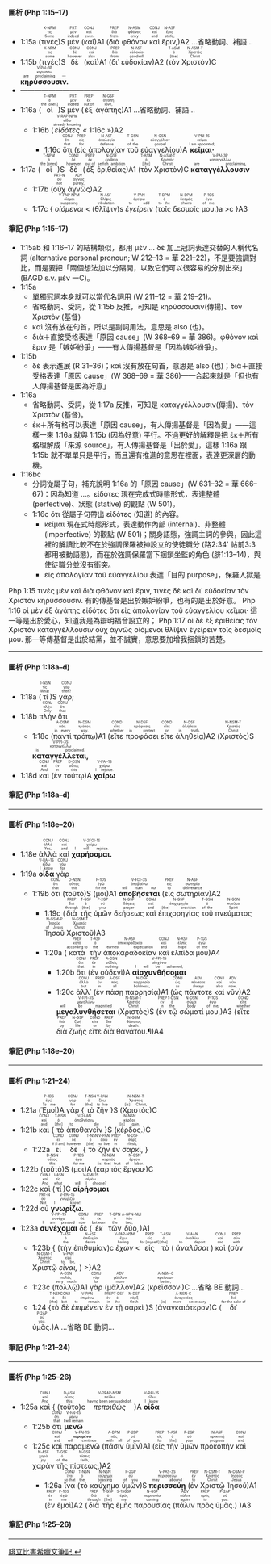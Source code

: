 #### 圖析 (Php 1:15–17)
- <rt>1:15a</rt> (<RUBY><ruby><ruby>τινὲς<rt>Some</rt></ruby><rt>τις</rt></ruby><rt>X-NPM</rt></RUBY>)S <RUBY><ruby><ruby>μὲν<rt>indeed</rt></ruby><rt>μέν</rt></ruby><rt>PRT</rt></RUBY> (<RUBY><ruby><ruby>καὶ<rt>even</rt></ruby><rt>καί</rt></ruby><rt>CONJ</rt></RUBY>)A1 (<RUBY><ruby><ruby>διὰ<rt>from</rt></ruby><rt>διά</rt></ruby><rt>PREP</rt></RUBY> <RUBY><ruby><ruby>φθόνον<rt>envy</rt></ruby><rt>φθόνος</rt></ruby><rt>N-ASM</rt></RUBY> <RUBY><ruby><ruby>καὶ<rt>and</rt></ruby><rt>καί</rt></ruby><rt>CONJ</rt></RUBY> <RUBY><ruby><ruby>ἔριν,<rt>strife,</rt></ruby><rt>ἔρις</rt></ruby><rt>N-ASF</rt></RUBY>)A2 <rt>...省略動詞、補語...</rt>
- <rt>1:15b</rt> (<RUBY><ruby><ruby>τινὲς<rt>some</rt></ruby><rt>τις</rt></ruby><rt>X-NPM</rt></RUBY>)S <RUBY><ruby><ruby>δὲ<rt>however</rt></ruby><rt>δέ</rt></ruby><rt>CONJ</rt></RUBY> (<RUBY><ruby><ruby>καὶ<rt>also</rt></ruby><rt>καί</rt></ruby><rt>CONJ</rt></RUBY>)A1 (<RUBY><ruby><ruby>δι᾽<rt>from</rt></ruby><rt>διά</rt></ruby><rt>PREP</rt></RUBY> <RUBY><ruby><ruby>εὐδοκίαν<rt>goodwill</rt></ruby><rt>εὐδοκία</rt></ruby><rt>N-ASF</rt></RUBY>)A2 (<RUBY><ruby><ruby>τὸν<rt>[the]</rt></ruby><rt>ὁ</rt></ruby><rt>T-ASM</rt></RUBY> <RUBY><ruby><ruby>Χριστὸν<rt>Christ</rt></ruby><rt>Χριστός</rt></ruby><rt>N-ASM-T</rt></RUBY>)C <RUBY><ruby><ruby>**κηρύσσουσιν.**<rt>are proclaiming —</rt></ruby><rt>κηρύσσω</rt></ruby><rt>V-PAI-3P</rt></RUBY> 
- ——————————————
- <rt>1:16a</rt> (<RUBY><ruby><ruby>οἱ<rt>the [ones]</rt></ruby><rt>ὁ</rt></ruby><rt>T-NPM</rt></RUBY>)S <RUBY><ruby><ruby>μὲν<rt>indeed</rt></ruby><rt>μέν</rt></ruby><rt>PRT</rt></RUBY> (<RUBY><ruby><ruby>ἐξ<rt>out of</rt></ruby><rt>ἐκ</rt></ruby><rt>PREP</rt></RUBY> <RUBY><ruby><ruby>ἀγάπης<rt>love,</rt></ruby><rt>ἀγάπη</rt></ruby><rt>N-GSF</rt></RUBY>)A1 <rt>...省略動詞、補語...</rt>
	- <rt>1:16b</rt> (<RUBY><ruby><ruby>*εἰδότες*<rt>already knowing</rt></ruby><rt>εἴδω</rt></ruby><rt>V-RAP-NPM</rt></RUBY> « <rt>1:16c</rt> »)A2 
		- <rt>1:16c</rt> <RUBY><ruby><ruby>ὅτι<rt>that</rt></ruby><rt>ὅτι</rt></ruby><rt>CONJ</rt></RUBY> (<RUBY><ruby><ruby>εἰς<rt>for</rt></ruby><rt>εἰς</rt></ruby><rt>PREP</rt></RUBY> <RUBY><ruby><ruby>ἀπολογίαν<rt>defense</rt></ruby><rt>ἀπολογία</rt></ruby><rt>N-ASF</rt></RUBY> <RUBY><ruby><ruby>τοῦ<rt>of the</rt></ruby><rt>ὁ</rt></ruby><rt>T-GSN</rt></RUBY> <RUBY><ruby><ruby>εὐαγγελίου<rt>gospel</rt></ruby><rt>εὐαγγέλιον</rt></ruby><rt>N-GSN</rt></RUBY>)A <RUBY><ruby><ruby>**κεῖμαι·**<rt>I am appointed;</rt></ruby><rt>κεῖμαι</rt></ruby><rt>V-PNI-1S</rt></RUBY> 
- <rt>1:17a</rt> (<RUBY><ruby><ruby>οἱ<rt>the [ones]</rt></ruby><rt>ὁ</rt></ruby><rt>T-NPM</rt></RUBY>)S <RUBY><ruby><ruby>δὲ<rt>however</rt></ruby><rt>δέ</rt></ruby><rt>CONJ</rt></RUBY> (<RUBY><ruby><ruby>ἐξ<rt>out of</rt></ruby><rt>ἐκ</rt></ruby><rt>PREP</rt></RUBY> <RUBY><ruby><ruby>ἐριθείας<rt>selfish ambition</rt></ruby><rt>ἐριθεία</rt></ruby><rt>N-GSF</rt></RUBY>)A1 (<RUBY><ruby><ruby>τὸν<rt>[the]</rt></ruby><rt>ὁ</rt></ruby><rt>T-ASM</rt></RUBY> <RUBY><ruby><ruby>Χριστὸν<rt>Christ</rt></ruby><rt>Χριστός</rt></ruby><rt>N-ASM-T</rt></RUBY>)C <RUBY><ruby><ruby>**καταγγέλλουσιν**<rt>are proclaiming,</rt></ruby><rt>καταγγέλλω</rt></ruby><rt>V-PAI-3P</rt></RUBY> 
	- <rt>1:17b</rt> (<RUBY><ruby><ruby>οὐχ<rt>not</rt></ruby><rt>οὐ</rt></ruby><rt>PRT-N</rt></RUBY> <RUBY><ruby><ruby>ἁγνῶς<rt>purely,</rt></ruby><rt>ἁγνῶς</rt></ruby><rt>ADV</rt></RUBY>)A2
	- <rt>1:17c</rt> { <RUBY><ruby><ruby>*οἰόμενοι*<rt>supposing</rt></ruby><rt>οἴομαι</rt></ruby><rt>V-PNP-NPM</rt></RUBY> < <rt>(</rt><RUBY><ruby><ruby>θλῖψιν<rt>tribulation</rt></ruby><rt>θλῖψις</rt></ruby><rt>N-ASF</rt></RUBY><rt>)s</rt> <RUBY><ruby><ruby>*ἐγείρειν*<rt>to add</rt></ruby><rt>ἐγείρω</rt></ruby><rt>V-PAN</rt></RUBY> <rt>(</rt><RUBY><ruby><ruby>τοῖς<rt>to the</rt></ruby><rt>ὁ</rt></ruby><rt>T-DPM</rt></RUBY> <RUBY><ruby><ruby>δεσμοῖς<rt>chains</rt></ruby><rt>δεσμός</rt></ruby><rt>N-DPM</rt></RUBY> <RUBY><ruby><ruby>μου.<rt>of me.</rt></ruby><rt>ἐγώ</rt></ruby><rt>P-1GS</rt></RUBY><rt>)a</rt> >c }A3

#### 筆記 (Php 1:15–17)
- 1:15ab 和 1:16–17 的結構類似，都用 μὲν ... δὲ 加上冠詞表達交替的人稱代名詞 (alternative personal pronoun; W 212–13 = 華 221–22)，不是要強調對比，而是要把「兩個想法加以分隔開，以致它們可以很容易的分別出來」(BAGD s.v. μέν 一C)。
- 1:15a 
	- 單獨冠詞本身就可以當代名詞用 (W 211–12 = 華 219–21)。
	- 省略動詞、受詞，從 1:15b 反推，可知是 κηρύσσουσιν(傳揚)、τὸν Χριστὸν (基督)
	- καὶ 沒有放在句首，所以是副詞用法，意思是 also (也)。
	- διὰ＋直接受格表達「原因 cause」(W 368–69 = 華 386)。φθόνον καὶ ἔριν 是「嫉妒紛爭」——有人傳揚基督是「因為嫉妒紛爭」。
- 1:15b
	- δὲ 表示進展 (R 31–36)；καὶ 沒有放在句首，意思是 also (也)；διὰ＋直接受格表達「原因 cause」(W 368–69 = 華 386)——合起來就是「但也有人傳揚基督是因為好意」
- 1:16a
	- 省略動詞、受詞，從 1:17a 反推，可知是 καταγγέλλουσιν(傳揚)、τὸν Χριστὸν (基督)。
	- ἐκ＋所有格可以表達「原因 cause」，有人傳揚基督是「因為愛」——這樣一來 1:16a 就與 1:15b (因為好意) 平行。不過更好的解釋是把 ἐκ＋所有格理解成「來源 source」，有人傳揚基督是「出於愛」，這樣 1:16a 跟 1:15b 就不單單只是平行，而且還有推進的意思在裡面，表達更深層的動機。
- 1:16bc
	- 分詞從屬子句，補充說明 1:16a 的「原因 cause」(W 631–32 = 華 666–67)：因為知道 ...。εἰδότες 現在完成式時態形式，表達整體 (perfective)、狀態 (stative) 的觀點 (W 501)。
	- 1:16c ὅτι 從屬子句帶出 εἰδότες (知道) 的內容。
		- κεῖμαι 現在式時態形式，表達動作內部 (internal)、非整體 (imperfective) 的觀點 (W 501)；關身語態，強調主詞的參與，因此這裡的解讀比較不在於強調保羅被神設立的使徒職分 (路2:34' 帖前3:3 都用被動語態)，而在於強調保羅當下捆鎖坐監的角色 (腓1:13–14)，與使徒職分並沒有衝突。
		- εἰς ἀπολογίαν τοῦ εὐαγγελίου 表達「目的 purpose」，保羅入獄是

Php 1:15 τινὲς μὲν καὶ διὰ φθόνον καὶ ἔριν, τινὲς δὲ καὶ δι᾽ εὐδοκίαν τὸν Χριστὸν κηρύσσουσιν. 有的傳基督是出於嫉妒紛爭，也有的是出於好意。 Php 1:16 οἱ μὲν ἐξ ἀγάπης εἰδότες ὅτι εἰς ἀπολογίαν τοῦ εὐαγγελίου κεῖμαι· 這一等是出於愛心，知道我是為辯明福音設立的； Php 1:17 οἱ δὲ ἐξ ἐριθείας τὸν Χριστὸν καταγγέλλουσιν οὐχ ἁγνῶς οἰόμενοι θλῖψιν ἐγείρειν τοῖς δεσμοῖς μου. 那一等傳基督是出於結黨，並不誠實，意思要加增我捆鎖的苦楚。 


---
#### 圖析 (Php 1:18a–d)
- <rt>1:18a</rt> (<RUBY><ruby><ruby>τί<rt>What</rt></ruby><rt>τίς</rt></ruby><rt>I-NSN</rt></RUBY>)S <RUBY><ruby><ruby>γάρ;<rt>then?</rt></ruby><rt>γάρ</rt></ruby><rt>CONJ</rt></RUBY> 
- <rt>1:18b</rt> <RUBY><ruby><ruby>πλὴν<rt>Only</rt></ruby><rt>πλήν</rt></ruby><rt>CONJ</rt></RUBY> <RUBY><ruby><ruby>ὅτι<rt>that</rt></ruby><rt>ὅτι</rt></ruby><rt>CONJ</rt></RUBY> 
	- <rt>1:18c</rt> (<RUBY><ruby><ruby>παντὶ<rt>in every</rt></ruby><rt>πᾶς</rt></ruby><rt>A-DSM</rt></RUBY> <RUBY><ruby><ruby>τρόπῳ<rt>way,</rt></ruby><rt>τρόπος</rt></ruby><rt>N-DSM</rt></RUBY>)A1 (<RUBY><ruby><ruby>εἴτε<rt>whether</rt></ruby><rt>εἴτε</rt></ruby><rt>COND</rt></RUBY> <RUBY><ruby><ruby>προφάσει<rt>in pretext</rt></ruby><rt>πρόφασις</rt></ruby><rt>N-DSF</rt></RUBY> <RUBY><ruby><ruby>εἴτε<rt>or</rt></ruby><rt>εἴτε</rt></ruby><rt>COND</rt></RUBY> <RUBY><ruby><ruby>ἀληθείᾳ<rt>in truth,</rt></ruby><rt>ἀλήθεια</rt></ruby><rt>N-DSF</rt></RUBY>)A2 (<RUBY><ruby><ruby>Χριστὸς<rt>Christ</rt></ruby><rt>Χριστός</rt></ruby><rt>N-NSM-T</rt></RUBY>)S <RUBY><ruby><ruby>**καταγγέλλεται,**<rt>is proclaimed.</rt></ruby><rt>καταγγέλλω</rt></ruby><rt>V-PPI-3S</rt></RUBY> 
- <rt>1:18d</rt> <RUBY><ruby><ruby>καὶ<rt>And</rt></ruby><rt>καί</rt></ruby><rt>CONJ</rt></RUBY> (<RUBY><ruby><ruby>ἐν<rt>in</rt></ruby><rt>ἐν</rt></ruby><rt>PREP</rt></RUBY> <RUBY><ruby><ruby>τούτῳ<rt>this</rt></ruby><rt>οὗτος</rt></ruby><rt>D-DSN</rt></RUBY>)A <RUBY><ruby><ruby>**χαίρω**<rt>I rejoice.</rt></ruby><rt>χαίρω</rt></ruby><rt>V-PAI-1S</rt></RUBY> 

#### 筆記 (Php 1:18a–d)

---
#### 圖析 (Php 1:18e–20)
- <rt>1:18e</rt> <RUBY><ruby><ruby>ἀλλὰ<rt>Yes,</rt></ruby><rt>ἀλλά</rt></ruby><rt>CONJ</rt></RUBY> <RUBY><ruby><ruby>καὶ<rt>and</rt></ruby><rt>καί</rt></ruby><rt>CONJ</rt></RUBY> <RUBY><ruby><ruby>**χαρήσομαι.**<rt>I will rejoice.</rt></ruby><rt>χαίρω</rt></ruby><rt>V-2FOI-1S</rt></RUBY>
- <rt>1:19a</rt> <RUBY><ruby><ruby>**οἶδα**<rt>I know</rt></ruby><rt>εἴδω</rt></ruby><rt>V-RAI-1S</rt></RUBY> <RUBY><ruby><ruby>γὰρ<rt>for</rt></ruby><rt>γάρ</rt></ruby><rt>CONJ</rt></RUBY> 
	- <rt>1:19b</rt> <RUBY><ruby><ruby>ὅτι<rt>that</rt></ruby><rt>ὅτι</rt></ruby><rt>CONJ</rt></RUBY> (<RUBY><ruby><ruby>τοῦτό<rt>this</rt></ruby><rt>οὗτος</rt></ruby><rt>D-NSN</rt></RUBY>)S (<RUBY><ruby><ruby>μοι<rt>for me</rt></ruby><rt>ἐγώ</rt></ruby><rt>P-1DS</rt></RUBY>)A1 <RUBY><ruby><ruby>**ἀποβήσεται**<rt>will turn out</rt></ruby><rt>ἀποβαίνω</rt></ruby><rt>V-FDI-3S</rt></RUBY> (<RUBY><ruby><ruby>εἰς<rt>to</rt></ruby><rt>εἰς</rt></ruby><rt>PREP</rt></RUBY> <RUBY><ruby><ruby>σωτηρίαν<rt>deliverance</rt></ruby><rt>σωτηρία</rt></ruby><rt>N-ASF</rt></RUBY>)A2 
		- <rt>1:19c</rt> (<RUBY><ruby><ruby>διὰ<rt>through</rt></ruby><rt>διά</rt></ruby><rt>PREP</rt></RUBY> <RUBY><ruby><ruby>τῆς<rt>[the]</rt></ruby><rt>ὁ</rt></ruby><rt>T-GSF</rt></RUBY> <RUBY><ruby><ruby>ὑμῶν<rt>your</rt></ruby><rt>σύ</rt></ruby><rt>P-2GP</rt></RUBY> <RUBY><ruby><ruby>δεήσεως<rt>prayer</rt></ruby><rt>δέησις</rt></ruby><rt>N-GSF</rt></RUBY> <RUBY><ruby><ruby>καὶ<rt>and</rt></ruby><rt>καί</rt></ruby><rt>CONJ</rt></RUBY> <RUBY><ruby><ruby>ἐπιχορηγίας<rt>[the] provision</rt></ruby><rt>ἐπιχορηγία</rt></ruby><rt>N-GSF</rt></RUBY> <RUBY><ruby><ruby>τοῦ<rt>of the</rt></ruby><rt>ὁ</rt></ruby><rt>T-GSN</rt></RUBY> <RUBY><ruby><ruby>πνεύματος<rt>Spirit</rt></ruby><rt>πνεῦμα</rt></ruby><rt>N-GSN</rt></RUBY> <RUBY><ruby><ruby>Ἰησοῦ<rt>of Jesus</rt></ruby><rt>Ἰησοῦς</rt></ruby><rt>N-GSM-P</rt></RUBY> <RUBY><ruby><ruby>Χριστοῦ<rt>Christ,</rt></ruby><rt>Χριστός</rt></ruby><rt>N-GSM-T</rt></RUBY>)A3
		-  <rt>1:20a</rt> (<RUBY><ruby><ruby>κατὰ<rt>according to</rt></ruby><rt>κατά</rt></ruby><rt>PREP</rt></RUBY> <RUBY><ruby><ruby>τὴν<rt>the</rt></ruby><rt>ὁ</rt></ruby><rt>T-ASF</rt></RUBY> <RUBY><ruby><ruby>ἀποκαραδοκίαν<rt>earnest expectation</rt></ruby><rt>ἀποκαραδοκία</rt></ruby><rt>N-ASF</rt></RUBY> <RUBY><ruby><ruby>καὶ<rt>and</rt></ruby><rt>καί</rt></ruby><rt>CONJ</rt></RUBY> <RUBY><ruby><ruby>ἐλπίδα<rt>hope</rt></ruby><rt>ἐλπίς</rt></ruby><rt>N-ASF</rt></RUBY> <RUBY><ruby><ruby>μου<rt>of me</rt></ruby><rt>ἐγώ</rt></ruby><rt>P-1GS</rt></RUBY>)A4 
			- <rt>1:20b</rt> <RUBY><ruby><ruby>ὅτι<rt>that</rt></ruby><rt>ὅτι</rt></ruby><rt>CONJ</rt></RUBY> (<RUBY><ruby><ruby>ἐν<rt>in</rt></ruby><rt>ἐν</rt></ruby><rt>PREP</rt></RUBY> <RUBY><ruby><ruby>οὐδενὶ<rt>nothing</rt></ruby><rt>οὐδείς</rt></ruby><rt>A-DSN</rt></RUBY>)A <RUBY><ruby><ruby>**αἰσχυνθήσομαι**<rt>I will be ashamed,</rt></ruby><rt>αἰσχύνω</rt></ruby><rt>V-FPI-1S</rt></RUBY> 
			- <rt>1:20c</rt> <RUBY><ruby><ruby>ἀλλ᾽<rt>but</rt></ruby><rt>ἀλλά</rt></ruby><rt>CONJ</rt></RUBY> (<RUBY><ruby><ruby>ἐν<rt>in</rt></ruby><rt>ἐν</rt></ruby><rt>PREP</rt></RUBY> <RUBY><ruby><ruby>πάσῃ<rt>all</rt></ruby><rt>πᾶς</rt></ruby><rt>A-DSF</rt></RUBY> <RUBY><ruby><ruby>παρρησίᾳ<rt>boldness,</rt></ruby><rt>παρρησία</rt></ruby><rt>N-DSF</rt></RUBY>)A1 (<RUBY><ruby><ruby>ὡς<rt>as</rt></ruby><rt>ὡς</rt></ruby><rt>CONJ</rt></RUBY> <RUBY><ruby><ruby>πάντοτε<rt>always</rt></ruby><rt>πάντοτε</rt></ruby><rt>ADV</rt></RUBY> <RUBY><ruby><ruby>καὶ<rt>also</rt></ruby><rt>καί</rt></ruby><rt>CONJ</rt></RUBY> <RUBY><ruby><ruby>νῦν<rt>now,</rt></ruby><rt>νῦν</rt></ruby><rt>ADV</rt></RUBY>)A2 <RUBY><ruby><ruby>**μεγαλυνθήσεται**<rt>will be magnified</rt></ruby><rt>μεγαλύνω</rt></ruby><rt>V-FPI-3S</rt></RUBY> (<RUBY><ruby><ruby>Χριστὸς<rt>Christ</rt></ruby><rt>Χριστός</rt></ruby><rt>N-NSM-T</rt></RUBY>)S (<RUBY><ruby><ruby>ἐν<rt>in</rt></ruby><rt>ἐν</rt></ruby><rt>PREP</rt></RUBY> <RUBY><ruby><ruby>τῷ<rt>the</rt></ruby><rt>ὁ</rt></ruby><rt>T-DSN</rt></RUBY> <RUBY><ruby><ruby>σώματί<rt>body</rt></ruby><rt>σῶμα</rt></ruby><rt>N-DSN</rt></RUBY> <RUBY><ruby><ruby>μου,<rt>of me,</rt></ruby><rt>ἐγώ</rt></ruby><rt>P-1GS</rt></RUBY>)A3 (<RUBY><ruby><ruby>εἴτε<rt>whether</rt></ruby><rt>εἴτε</rt></ruby><rt>COND</rt></RUBY> <RUBY><ruby><ruby>διὰ<rt>by</rt></ruby><rt>διά</rt></ruby><rt>PREP</rt></RUBY> <RUBY><ruby><ruby>ζωῆς<rt>life</rt></ruby><rt>ζωή</rt></ruby><rt>N-GSF</rt></RUBY> <RUBY><ruby><ruby>εἴτε<rt>or</rt></ruby><rt>εἴτε</rt></ruby><rt>COND</rt></RUBY> <RUBY><ruby><ruby>διὰ<rt>by</rt></ruby><rt>διά</rt></ruby><rt>PREP</rt></RUBY> <RUBY><ruby><ruby>θανάτου.¶<rt>death.</rt></ruby><rt>θάνατος</rt></ruby><rt>N-GSM</rt></RUBY>)A4 

#### 筆記 (Php 1:18e–20)

---
#### 圖析 (Php 1:21–24)
- <rt>1:21a</rt> (<RUBY><ruby><ruby>Ἐμοὶ<rt>To me</rt></ruby><rt>ἐγώ</rt></ruby><rt>P-1DS</rt></RUBY>)A <RUBY><ruby><ruby>γὰρ<rt>for</rt></ruby><rt>γάρ</rt></ruby><rt>CONJ</rt></RUBY> { <RUBY><ruby><ruby>τὸ<rt>[the]</rt></ruby><rt>ὁ</rt></ruby><rt>T-NSN</rt></RUBY> <RUBY><ruby><ruby>ζῆν<rt>to live</rt></ruby><rt>ζάω</rt></ruby><rt>V-PAN</rt></RUBY> }S (<RUBY><ruby><ruby>Χριστὸς<rt>[is] Christ,</rt></ruby><rt>Χριστός</rt></ruby><rt>N-NSM-T</rt></RUBY>)C 
- <rt>1:21b</rt> <RUBY><ruby><ruby>καὶ<rt>and</rt></ruby><rt>καί</rt></ruby><rt>CONJ</rt></RUBY> { <RUBY><ruby><ruby>τὸ<rt>[the]</rt></ruby><rt>ὁ</rt></ruby><rt>T-NSN</rt></RUBY> <RUBY><ruby><ruby>ἀποθανεῖν<rt>to die</rt></ruby><rt>ἀποθνήσκω</rt></ruby><rt>V-2AAN</rt></RUBY> }S (<RUBY><ruby><ruby>κέρδος.<rt>[is] gain.</rt></ruby><rt>κέρδος</rt></ruby><rt>N-NSN</rt></RUBY>)C 
	- <rt>1:22a</rt> <RUBY><ruby><ruby>εἰ<rt>If [I am]</rt></ruby><rt>εἰ</rt></ruby><rt>COND</rt></RUBY> <RUBY><ruby><ruby>δὲ<rt>however</rt></ruby><rt>δέ</rt></ruby><rt>CONJ</rt></RUBY> { <RUBY><ruby><ruby>τὸ<rt>[the]</rt></ruby><rt>ὁ</rt></ruby><rt>T-NSN</rt></RUBY> <RUBY><ruby><ruby>ζῆν<rt>to live</rt></ruby><rt>ζάω</rt></ruby><rt>V-PAN</rt></RUBY> <RUBY><ruby><ruby>ἐν<rt>in</rt></ruby><rt>ἐν</rt></ruby><rt>PREP</rt></RUBY> <RUBY><ruby><ruby>σαρκί,<rt>flesh,</rt></ruby><rt>σάρξ</rt></ruby><rt>N-DSF</rt></RUBY> }
- <rt>1:22b</rt> (<RUBY><ruby><ruby>τοῦτό<rt>this</rt></ruby><rt>οὗτος</rt></ruby><rt>D-NSN</rt></RUBY>)S (<RUBY><ruby><ruby>μοι<rt>for me</rt></ruby><rt>ἐγώ</rt></ruby><rt>P-1DS</rt></RUBY>)A (<RUBY><ruby><ruby>καρπὸς<rt>[is the] fruit</rt></ruby><rt>καρπός</rt></ruby><rt>N-NSM</rt></RUBY> <RUBY><ruby><ruby>ἔργου·<rt>of labor.</rt></ruby><rt>ἔργον</rt></ruby><rt>N-GSN</rt></RUBY>)C 
- <rt>1:22c</rt> <RUBY><ruby><ruby>καὶ<rt>And</rt></ruby><rt>καί</rt></ruby><rt>CONJ</rt></RUBY> (<RUBY><ruby><ruby>τί<rt>what</rt></ruby><rt>τίς</rt></ruby><rt>I-ASN</rt></RUBY>)C <RUBY><ruby><ruby>**αἱρήσομαι**<rt>will I choose?</rt></ruby><rt>αἱρέω</rt></ruby><rt>V-FMI-1S</rt></RUBY> 
- <rt>1:22d</rt> <RUBY><ruby><ruby>οὐ<rt>Not</rt></ruby><rt>οὐ</rt></ruby><rt>PRT-N</rt></RUBY> <RUBY><ruby><ruby>**γνωρίζω.**<rt>I know!</rt></ruby><rt>γνωρίζω</rt></ruby><rt>V-PAI-1S</rt></RUBY> 
- <rt>1:23a</rt> <RUBY><ruby><ruby>**συνέχομαι**<rt>I am pressed</rt></ruby><rt>συνέχω</rt></ruby><rt>V-PPI-1S</rt></RUBY> <RUBY><ruby><ruby>δὲ<rt>now</rt></ruby><rt>δέ</rt></ruby><rt>CONJ</rt></RUBY> (<RUBY><ruby><ruby>ἐκ<rt>between</rt></ruby><rt>ἐκ</rt></ruby><rt>PREP</rt></RUBY> <RUBY><ruby><ruby>τῶν<rt>the</rt></ruby><rt>ὁ</rt></ruby><rt>T-GPN</rt></RUBY> <RUBY><ruby><ruby>δύο,<rt>two,</rt></ruby><rt>δύο</rt></ruby><rt>A-GPN-NUI</rt></RUBY>)A1
	- <rt>1:23b</rt> { <rt>(</rt><RUBY><ruby><ruby>τὴν<rt>the</rt></ruby><rt>ὁ</rt></ruby><rt>T-ASF</rt></RUBY> <RUBY><ruby><ruby>ἐπιθυμίαν<rt>desire</rt></ruby><rt>ἐπιθυμία</rt></ruby><rt>N-ASF</rt></RUBY><rt>)c</rt> <RUBY><ruby><ruby>*ἔχων*<rt>having</rt></ruby><rt>ἔχω</rt></ruby><rt>V-PAP-NSM</rt></RUBY> <<RUBY><ruby><ruby>εἰς<rt>for [myself]</rt></ruby><rt>εἰς</rt></ruby><rt>PREP</rt></RUBY> <RUBY><ruby><ruby>τὸ<rt>[the]</rt></ruby><rt>ὁ</rt></ruby><rt>T-ASN</rt></RUBY> <rt>( </rt><RUBY><ruby><ruby>*ἀναλῦσαι*<rt>to depart</rt></ruby><rt>ἀναλύω</rt></ruby><rt>V-AAN</rt></RUBY><rt> )</rt> <RUBY><ruby><ruby>καὶ<rt>and</rt></ruby><rt>καί</rt></ruby><rt>CONJ</rt></RUBY> <rt>(</rt><RUBY><ruby><ruby>σὺν<rt>with</rt></ruby><rt>σύν</rt></ruby><rt>PREP</rt></RUBY> <RUBY><ruby><ruby>Χριστῷ<rt>Christ</rt></ruby><rt>Χριστός</rt></ruby><rt>N-DSM-T</rt></RUBY> <RUBY><ruby><ruby>*εἶναι,*<rt>to be,</rt></ruby><rt>εἰμί</rt></ruby><rt>V-PAN</rt></RUBY><rt> )</rt> >}A2
	- <rt>1:23c</rt> (<RUBY><ruby><ruby>πολλῷ<rt>very much</rt></ruby><rt>πολύς</rt></ruby><rt>A-DSN</rt></RUBY>)A1 <RUBY><ruby><ruby>γὰρ<rt>for</rt></ruby><rt>γάρ</rt></ruby><rt>CONJ</rt></RUBY> (<RUBY><ruby><ruby>μᾶλλον<rt>more</rt></ruby><rt>μᾶλλον</rt></ruby><rt>ADV</rt></RUBY>)A2 (<RUBY><ruby><ruby>κρεῖσσον·<rt>better;</rt></ruby><rt>κρείσσων</rt></ruby><rt>A-NSN-C</rt></RUBY>)C <rt>...省略 BE 動詞... </rt>
	- <rt>1:24</rt> {<RUBY><ruby><ruby>τὸ<rt>[the]</rt></ruby><rt>ὁ</rt></ruby><rt>T-NSN</rt></RUBY> <RUBY><ruby><ruby>δὲ<rt>but</rt></ruby><rt>δέ</rt></ruby><rt>CONJ</rt></RUBY> <RUBY><ruby><ruby>*ἐπιμένειν*<rt>to remain</rt></ruby><rt>ἐπιμένω</rt></ruby><rt>V-PAN</rt></RUBY> <RUBY><ruby><ruby>ἐν<rt>in</rt></ruby><rt>ἐν</rt></ruby><rt>PREP</rt></RUBY> <RUBY><ruby><ruby>τῇ<rt>the</rt></ruby><rt>ὁ</rt></ruby><rt>T-DSF</rt></RUBY> <RUBY><ruby><ruby>σαρκὶ<rt>flesh</rt></ruby><rt>σάρξ</rt></ruby><rt>N-DSF</rt></RUBY> }S (<RUBY><ruby><ruby>ἀναγκαιότερον<rt>[is] more necessary</rt></ruby><rt>ἀναγκαῖος</rt></ruby><rt>A-NSN-C</rt></RUBY>)C (<RUBY><ruby><ruby>δι᾽<rt>for the sake of</rt></ruby><rt>διά</rt></ruby><rt>PREP</rt></RUBY> <RUBY><ruby><ruby>ὑμᾶς.<rt>you.</rt></ruby><rt>σύ</rt></ruby><rt>P-2AP</rt></RUBY>)A <rt>...省略 BE 動詞... </rt>
#### 筆記 (Php 1:21–24)

---
#### 圖析 (Php 1:25–26)
- <rt>1:25a</rt> <RUBY><ruby><ruby>καὶ<rt>And</rt></ruby><rt>καί</rt></ruby><rt>CONJ</rt></RUBY> { <rt>(</rt><RUBY><ruby><ruby>τοῦτο<rt>this</rt></ruby><rt>οὗτος</rt></ruby><rt>D-ASN</rt></RUBY>)<rt>c</rt> <RUBY><ruby><ruby>*πεποιθὼς*<rt>having been persuaded of,</rt></ruby><rt>πείθω</rt></ruby><rt>V-2RAP-NSM</rt></RUBY> }A <RUBY><ruby><ruby>**οἶδα**<rt>I know</rt></ruby><rt>εἴδω</rt></ruby><rt>V-RAI-1S</rt></RUBY> 
	- <rt>1:25b</rt> <RUBY><ruby><ruby>ὅτι<rt>that</rt></ruby><rt>ὅτι</rt></ruby><rt>CONJ</rt></RUBY> <RUBY><ruby><ruby>**μενῶ**<rt>I will remain</rt></ruby><rt>μένω</rt></ruby><rt>V-FAI-1S</rt></RUBY> 
	- <rt>1:25c</rt> <RUBY><ruby><ruby>καὶ<rt>and</rt></ruby><rt>καί</rt></ruby><rt>CONJ</rt></RUBY> <RUBY><ruby><ruby>παραμενῶ<rt>will continue</rt></ruby><rt>**παραμένω**</rt></ruby><rt>V-FAI-1S</rt></RUBY> (<RUBY><ruby><ruby>πᾶσιν<rt>with all</rt></ruby><rt>πᾶς</rt></ruby><rt>A-DPM</rt></RUBY> <RUBY><ruby><ruby>ὑμῖν<rt>of you</rt></ruby><rt>σύ</rt></ruby><rt>P-2DP</rt></RUBY>)A1 (<RUBY><ruby><ruby>εἰς<rt>for</rt></ruby><rt>εἰς</rt></ruby><rt>PREP</rt></RUBY> <RUBY><ruby><ruby>τὴν<rt>[the]</rt></ruby><rt>ὁ</rt></ruby><rt>T-ASF</rt></RUBY> <RUBY><ruby><ruby>ὑμῶν<rt>your</rt></ruby><rt>σύ</rt></ruby><rt>P-2GP</rt></RUBY> <RUBY><ruby><ruby>προκοπὴν<rt>progress</rt></ruby><rt>προκοπή</rt></ruby><rt>N-ASF</rt></RUBY> <RUBY><ruby><ruby>καὶ<rt>and</rt></ruby><rt>καί</rt></ruby><rt>CONJ</rt></RUBY> <RUBY><ruby><ruby>χαρὰν<rt>joy</rt></ruby><rt>χαρά</rt></ruby><rt>N-ASF</rt></RUBY> <RUBY><ruby><ruby>τῆς<rt>of the</rt></ruby><rt>ὁ</rt></ruby><rt>T-GSF</rt></RUBY> <RUBY><ruby><ruby>πίστεως,<rt>faith,</rt></ruby><rt>πίστις</rt></ruby><rt>N-GSF</rt></RUBY>)A2 
		- <rt>1:26a</rt> <RUBY><ruby><ruby>ἵνα<rt>so that</rt></ruby><rt>ἵνα</rt></ruby><rt>CONJ</rt></RUBY> (<RUBY><ruby><ruby>τὸ<rt>the</rt></ruby><rt>ὁ</rt></ruby><rt>T-NSN</rt></RUBY> <RUBY><ruby><ruby>καύχημα<rt>boasting</rt></ruby><rt>καύχημα</rt></ruby><rt>N-NSN</rt></RUBY> <RUBY><ruby><ruby>ὑμῶν<rt>of you</rt></ruby><rt>σύ</rt></ruby><rt>P-2GP</rt></RUBY>)S <RUBY><ruby><ruby>**περισσεύῃ**<rt>may abound</rt></ruby><rt>περισσεύω</rt></ruby><rt>V-PAS-3S</rt></RUBY> (<RUBY><ruby><ruby>ἐν<rt>to</rt></ruby><rt>ἐν</rt></ruby><rt>PREP</rt></RUBY> <RUBY><ruby><ruby>Χριστῷ<rt>Christ</rt></ruby><rt>Χριστός</rt></ruby><rt>N-DSM-T</rt></RUBY> <RUBY><ruby><ruby>Ἰησοῦ<rt>Jesus</rt></ruby><rt>Ἰησοῦς</rt></ruby><rt>N-DSM-P</rt></RUBY>)A1 (<RUBY><ruby><ruby>ἐν<rt>in</rt></ruby><rt>ἐν</rt></ruby><rt>PREP</rt></RUBY> <RUBY><ruby><ruby>ἐμοὶ<rt>me</rt></ruby><rt>ἐγώ</rt></ruby><rt>P-1DS</rt></RUBY>)A2 (<RUBY><ruby><ruby>διὰ<rt>through</rt></ruby><rt>διά</rt></ruby><rt>PREP</rt></RUBY> <RUBY><ruby><ruby>τῆς<rt>[the]</rt></ruby><rt>ὁ</rt></ruby><rt>T-GSF</rt></RUBY> <RUBY><ruby><ruby>ἐμῆς<rt>my</rt></ruby><rt>ἐμός</rt></ruby><rt>S-1SGSF</rt></RUBY> <RUBY><ruby><ruby>παρουσίας<rt>coming</rt></ruby><rt>παρουσία</rt></ruby><rt>N-GSF</rt></RUBY> <rt>(</rt><RUBY><ruby><ruby>πάλιν<rt>again</rt></ruby><rt>πάλιν</rt></ruby><rt>ADV</rt></RUBY> <RUBY><ruby><ruby>πρὸς<rt>to</rt></ruby><rt>πρός</rt></ruby><rt>PREP</rt></RUBY> <RUBY><ruby><ruby>ὑμᾶς.<rt>you.</rt></ruby><rt>σύ</rt></ruby><rt>P-2AP</rt></RUBY><rt>)</rt> )A3

#### 筆記 (Php 1:25–26)



---
[腓立比書希臘文筆記  ↵](Phplippians-Notes.md)